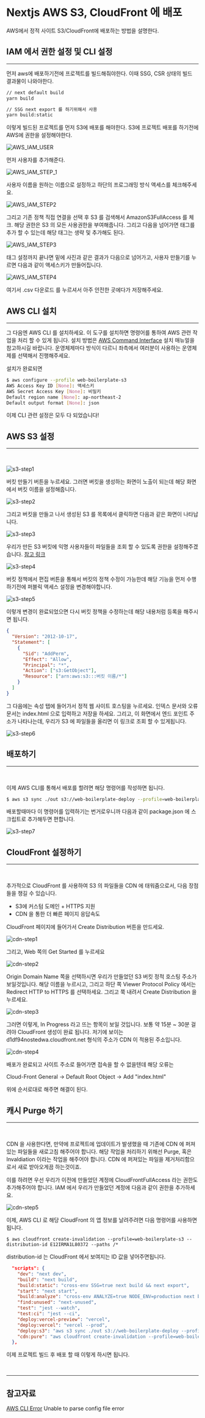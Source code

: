 # **Nextjs AWS S3, CloudFront 에 배포**

AWS에서 정적 사이트 S3/CloudFront에 배포하는 방법을 설명한다.

## **IAM 에서 권한 설정 및 CLI 설정**

<hr />

먼저 aws에 배포하기전에 프로젝트를 빌드해줘야한다. 이때 SSG, CSR 상태의 빌드 결과물이 나와야한다.

```bash
// next default build
yarn build

// SSG next export 를 하기위해서 사용
yarn build:static
```

이렇게 빌드된 프로젝트를 먼저 S3에 배포를 해야한다. S3에 프로젝트 배포를 하기전에 AWS에 권한을 설정해야한다.

![AWS_IAM_USER](images/iam-user-create.png)

먼저 사용자를 추가해준다.

![AWS_IAM_STEP_1](images/iam-step1.png)

사용자 이름을 원하는 이름으로 설정하고 하단의 프로그래밍 방식 액세스를 체크해주세요.

![AWS_IAM_STEP2](images/iam-step2.png)

그리고 기존 정책 직접 연결을 선택 후 S3 를 검색해서 AmazonS3FullAccess 를 체크. 해당 권한은 S3 의 모든 사용권한을 부여해줍니다. 그리고 다음을 넘어가면 태그를 추가 할 수 있는데 해당 태그는 생략 및 추가해도 된다.

![AWS_IAM_STEP3](images/iam-step3.png)

태그 설정까지 끝나면 밑에 사진과 같은 결과가 다음으로 넘어가고, 사용자 만들기를 누르면 다음과 같이 액세스키가 만들어집니다.

![AWS_IAM_STEP4](images/iam-step4.png)

여기서 .csv 다운로드 를 누르셔서 아주 안전한 곳에다가 저장해주세요.

## **AWS CLI 설치**

<hr />

그 다음엔 AWS CLI 를 설치하세요. 이 도구를 설치하면 명령어를 통하여 AWS 관련 작업을 처리 할 수 있게 됩니다. 설치 방법은 [AWS Command Interface](https://docs.aws.amazon.com/ko_kr/cli/latest/userguide/cli-chap-install.html) 설치 매뉴얼을 참고하시길 바랍니다. 운영체제마다 방식이 다르니 좌측에서 여러분이 사용하는 운영체제를 선택해서 진행해주세요.

설치가 완료되면

```bash
$ aws configure --profile web-boilerplate-s3
AWS Access Key ID [None]: 액세스키
AWS Secret Access Key [None]: 비밀키
Default region name [None]: ap-northeast-2
Default output format [None]: json
```

이제 CLI 관련 설정은 모두 다 되었습니다!

## **AWS S3 설정**

<hr />
<br />

![s3-step1](images/s3-step1.png)

버킷 만들기 버튼을 누르세요. 그러면 버킷을 생성하는 화면이 노출이 되는데 해당 화면에서 버킷 이름을 설정해줍니다.

![s3-step2](images/s3-step2.png)

그리고 버킷을 만들고 나서 생성된 S3 를 목록에서 클릭하면 다음과 같은 화면이 나타납니다.

![s3-step3](images/s3-step3.png)

우리가 만든 S3 버킷에 익명 사용자들이 파일들을 조회 할 수 있도록 권한을 설정해주겠습니다. [참고 링크](https://docs.aws.amazon.com/ko_kr/AmazonS3/latest/userguide/example-bucket-policies.html)

![s3-step4](images/s3-step4.png)

버킷 정책에서 편집 버튼을 통해서 버킷의 정책 수정이 가능한데 해당 기능을 먼저 수행하기전에 퍼블릭 액세스 설정을 변경해야합니다.

![s3-step5](images/s3-step5.png)

이렇개 변경이 완료되었으면 다시 버킷 정책을 수정하는데 해당 내용처럼 등록을 해주시면 됩니다.

```json
{
  "Version": "2012-10-17",
  "Statement": [
    {
      "Sid": "AddPerm",
      "Effect": "Allow",
      "Principal": "*",
      "Action": ["s3:GetObject"],
      "Resource": ["arn:aws:s3:::버킷 이름/*"]
    }
  ]
}
```

그 다음에는 속성 탭에 들어가서 정적 웹 사이트 호스팅을 누르세요. 인덱스 문서와 오류 문서는 index.html 으로 입력하고 저장을 하세요. 그리고, 이 화면에서 엔드 포인트 주소가 나타나는데, 우리가 S3 에 파일들을 올리면 이 링크로 조회 할 수 있게됩니다.

![s3-step6](images/s3-step6.png)

## **배포하기**

<hr />
<br />

이제 AWS CLI를 통해서 배포를 할려면 해당 명령어를 작성하면 됩니다.

```bash
$ aws s3 sync ./out s3://web-boilerplate-deploy --profile=web-boilerplate-s3
```

배포할때마다 이 명령어를 입력하기는 번거로우니까 다음과 같이 package.json 에 스크립트로 추가해두면 편합니다.

![s3-step7](images/s3-step7.png)

## **CloudFront 설정하기**

<hr />
<br />

추가적으로 CloudFront 를 사용하여 S3 의 파일들을 CDN 에 태워줌으로서, 다음 장점들을 챙길 수 있습니다.

- S3에 커스텀 도메인 + HTTPS 지원
- CDN 을 통한 더 빠른 페이지 응답속도

CloudFront 페이지에 들어가서 Create Distribution 버튼을 만드세요.

![cdn-step1](images/cdn-step1.png)

그리고, Web 쪽의 Get Started 를 누르세요

![cdn-step2](images/cdn-step2.png)

Origin Domain Name 쪽을 선택하시면 우리가 만들었던 S3 버킷 정적 호스팅 주소가 보일것입니다. 해당 이름을 누르시고, 그리고 하단 쪽 Viewer Protocol Policy 에서는 Redirect HTTP to HTTPS 를 선택하세요. 그리고 쭉 내려서 Create Distribution 을 누르세요.

![cdn-step3](images/cdn-step3.png)

그러면 이렇게, In Progress 라고 뜨는 항목이 보일 것입니다. 보통 약 15분 ~ 30분 걸려야 CloudFront 생성이 완료 됩니다. 저기에 보이는 d1df94nostedwa.cloudfront.net 형식의 주소가 CDN 이 적용된 주소입니다.

![cdn-step4](images/cdn-step4.png)

배포가 완료되고 사이트 주소로 들어가면 접속을 할 수 없을텐데 해당 오류는

Cloud-Front General → Default Root Object → Add "index.html"

위에 순서로대로 해주면 해결이 된다.

## **캐시 Purge 하기**

<hr />
<br />

CDN 을 사용한다면, 만약에 프로젝트에 업데이트가 발생했을 때 기존에 CDN 에 퍼져있는 파일들을 새로고침 해주어야 합니다. 해당 작업을 처리하기 위해선 Purge, 혹은 Invaldiation 이라는 작업을 해주어야 합니다. CDN 에 퍼져있는 파일을 제거처리함으로서 새로 받아오게끔 하는것이죠.

이를 하려면 우선 우리가 이전에 만들었던 계정에 CloudFrontFullAccess 라는 권한도 추가해주어야 합니다. IAM 에서 우리가 만들었던 계정에 다음과 같이 권한을 추가하세요.

![cdn-step5](images/cdn-step5.png)

이제, AWS CLI 로 해당 CloudFront 의 앱 정보를 날려주려면 다음 명령어를 사용하면 됩니다.

```
$ aws cloudfront create-invalidation --profile=web-boilerplate-s3 --distribution-id E12IRMA1L80372 --paths /*
```

distribution-id 는 CloudFront 에서 보여지는 ID 값을 넣어주면됩니다.

```json
  "scripts": {
    "dev": "next dev",
    "build": "next build",
    "build:static": "cross-env SSG=true next build && next export",
    "start": "next start",
    "build:analyze": "cross-env ANALYZE=true NODE_ENV=production next build",
    "find:unused": "next-unused",
    "test": "jest --watch",
    "test:ci": "jest --ci",
    "deploy:vercel-preview": "vercel",
    "deploy:vercel": "vercel --prod",
    "deploy:s3": "aws s3 sync ./out s3://web-boilerplate-deploy --profile=web-boilerplate-s3",
    "cdn:pure": "aws cloudfront create-invalidation --profile=web-boilerplate-s3 --distribution-id E12IRMA1L80372 --paths /*"
  },
```

이제 프로젝트 빌드 후 배포 할 때 이렇게 하시면 됩니다.

<br />
<hr />

## **참고자료**

[AWS CLI Error](https://github.com/aws/aws-cli/issues/1778) Unable to parse config file error
